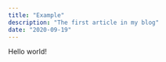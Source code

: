 ```yaml
---
title: "Example"
description: "The first article in my blog"
date: "2020-09-19"
---
```


Hello world!
